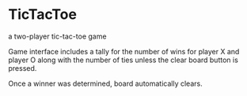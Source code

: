 # TicTacToe
a two-player tic-tac-toe game

Game interface includes a tally for the number of wins for player X and player O along with the number of ties unless the clear board button is pressed. 

Once a winner was determined, board automatically clears.  

